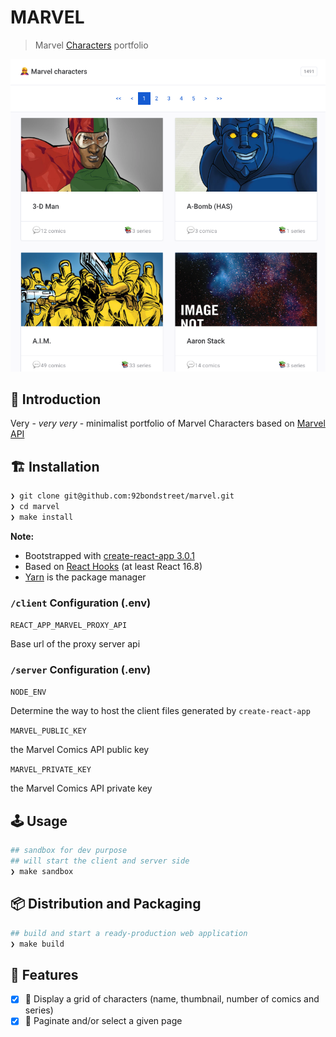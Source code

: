 # MARVEL

> Marvel [Characters](https://www.marvel.com/characters) portfolio

![Marvel portfolio](./web.png)

## 🐣 Introduction

Very - _very very_ - minimalist portfolio of Marvel Characters based on [Marvel API](https://developer.marvel.com/documentation/getting_started)

## 🏗️  Installation

```sh
❯ git clone git@github.com:92bondstreet/marvel.git
❯ cd marvel
❯ make install
```

**Note:**

* Bootstrapped with [create-react-app 3.0.1](https://github.com/facebook/create-react-app/blob/master/CHANGELOG.md)
* Based on [React Hooks](https://reactjs.org/docs/hooks-intro.html) (at least React 16.8)
* [Yarn](https://yarnpkg.com) is the package manager

### `/client` Configuration (.env)

`REACT_APP_MARVEL_PROXY_API`

Base url of the proxy server api

### `/server` Configuration (.env)

`NODE_ENV`

Determine the way to host the client files generated by `create-react-app`

`MARVEL_PUBLIC_KEY`

the Marvel Comics API public key

`MARVEL_PRIVATE_KEY`

the Marvel Comics API private key

## 🕹️  Usage

```sh
## sandbox for dev purpose
## will start the client and server side
❯ make sandbox
```

## 📦 Distribution and Packaging

```sh
## build and start a ready-production web application
❯ make build
```

## 📱 Features

- [X] 🦸 Display a grid of characters (name, thumbnail, number of comics and series)
- [X] 📄 Paginate and/or select a given page
